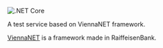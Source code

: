 ![.NET Core](https://github.com/sergeyo/ViennaNET.Example/workflows/.NET%20Core/badge.svg)

A test service based on ViennaNET framework.

[ViennaNET](https://github.com/Raiffeisen-DGTL/ViennaNET) is a framework made in RaiffeisenBank. 
